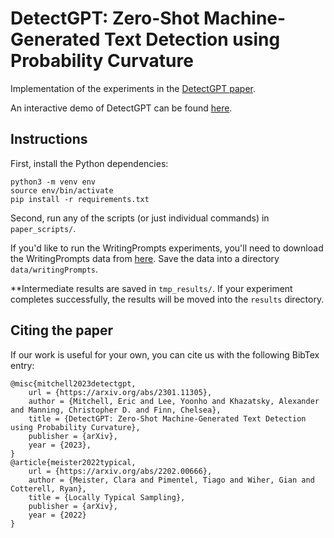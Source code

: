 # DetectGPT: Zero-Shot Machine-Generated Text Detection using Probability Curvature

Implementation of the experiments in the [DetectGPT paper](https://arxiv.org/abs/2301.11305v1).

An interactive demo of DetectGPT can be found [here](https://detectgpt.ericmitchell.ai).

## Instructions

First, install the Python dependencies:

    python3 -m venv env
    source env/bin/activate
    pip install -r requirements.txt

Second, run any of the scripts (or just individual commands) in `paper_scripts/`.

If you'd like to run the WritingPrompts experiments, you'll need to download the WritingPrompts data from [here](https://www.kaggle.com/datasets/ratthachat/writing-prompts). Save the data into a directory `data/writingPrompts`.

**Intermediate results are saved in `tmp_results/`. If your experiment completes successfully, the results will be moved into the `results` directory.

## Citing the paper
If our work is useful for your own, you can cite us with the following BibTex entry:

    @misc{mitchell2023detectgpt,
        url = {https://arxiv.org/abs/2301.11305},
        author = {Mitchell, Eric and Lee, Yoonho and Khazatsky, Alexander and Manning, Christopher D. and Finn, Chelsea},
        title = {DetectGPT: Zero-Shot Machine-Generated Text Detection using Probability Curvature},
        publisher = {arXiv},
        year = {2023},
    }
    @article{meister2022typical,
        url = {https://arxiv.org/abs/2202.00666},
        author = {Meister, Clara and Pimentel, Tiago and Wiher, Gian and Cotterell, Ryan},
        title = {Locally Typical Sampling},
        publisher = {arXiv},
        year = {2022}
    }
